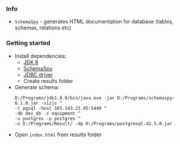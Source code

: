### Info
* `SchemaSpy` - generates HTML documentation for database (tables, schemas, relations etc)

### Getting started
* Install dependencies:
    * [JDK 8](https://www.oracle.com/java/technologies/javase/javase8u211-later-archive-downloads.html)
    * [SchemaSpy](https://github.com/schemaspy/schemaspy/releases/download/v6.1.0/schemaspy-6.1.0.jar)
    * [JDBC driver](https://jdbc.postgresql.org/download/postgresql-42.5.0.jar)
    * Create results folder
* Generate schema:
    ```
    D:/Programs/jdk1.8.0/bin/java.exe -jar D:/Programs/schemaspy-6.1.0.jar -vizjs ^
    -t pgsql -host 103.143.23.45:5440 ^
    -db dev_db -s equipment ^
    -u postgres -p postgres ^
    -o D:/Programs/Result/ -dp D:/Programs/postgresql-42.5.0.jar
    ```
* Open `index.html` from results folder